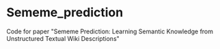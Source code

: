 # Sememe_prediction
Code for paper "Sememe Prediction: Learning Semantic Knowledge from Unstructured Textual Wiki Descriptions"
